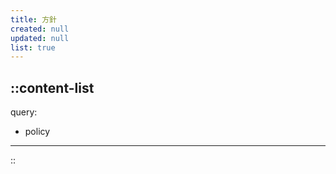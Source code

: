```yaml
---
title: 方針
created: null
updated: null
list: true
---
```


::content-list
---
query:
  - policy
---
::
